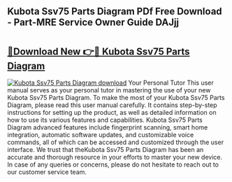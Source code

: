 ## Kubota Ssv75 Parts Diagram PDf Free Download - Part-MRE Service Owner Guide DAJjj

# <h2><a href="http://dflqbq.blite.top/?on=Kubota+Ssv75+Parts+Diagram">🔗Download New 👉🔴 Kubota Ssv75 Parts Diagram</a></h2>

[![Kubota Ssv75 Parts Diagram download](https://i.imgur.com/lujVjoI.png)](http://dflqbq.blite.top/?on=Kubota+Ssv75+Parts+Diagram)
Your Personal Tutor This user manual serves as your personal tutor in mastering the use of your new Kubota Ssv75 Parts Diagram. To make the most of your Kubota Ssv75 Parts Diagram, please read this user manual carefully. It contains step-by-step instructions for setting up the product, as well as detailed information on how to use its various features and capabilities. Kubota Ssv75 Parts Diagram advanced features include fingerprint scanning, smart home integration, automatic software updates, and customizable voice commands, all of which can be accessed and customized through the user interface. We trust that theKubota Ssv75 Parts Diagram has been an accurate and thorough resource in your efforts to master your new device. In case of any queries or concerns, please do not hesitate to reach out to our customer service team.
